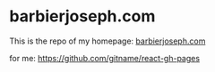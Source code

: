 # barbierjoseph.com

This is the repo of my homepage: [barbierjoseph.com](www.barbierjoseph.com)


for me: https://github.com/gitname/react-gh-pages
